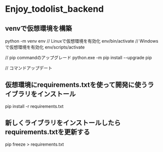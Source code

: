 # Enjoy_todolist_backend
## venvで仮想環境を構築
python -m venv env
// Linuxで仮想環境を有効化
env/bin/activate
// Windowsで仮想環境を有効化
env/scripts/activate

// pip commandのアップグレード
python.exe -m pip install --upgrade pip

// コマンドアップデート
## 仮想環境にrequirements.txtを使って開発に使うライブラリをインストール
pip install -r requirements.txt


## 新しくライブラリをインストールしたらrequirements.txtを更新する
pip freeze > requirements.txt